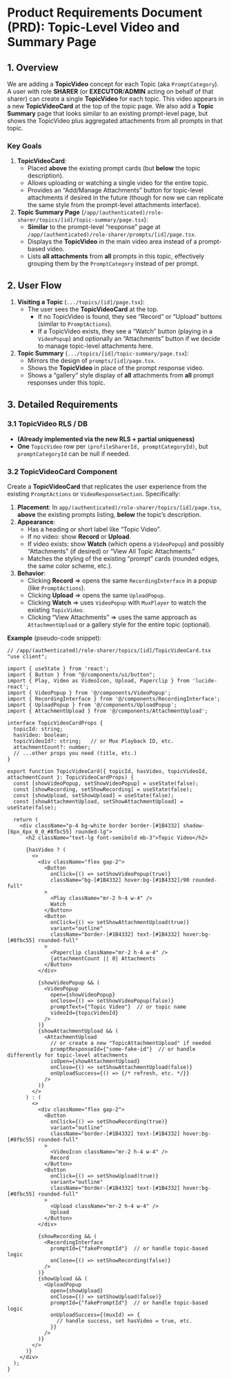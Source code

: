 # Product Requirements Document (PRD): Topic-Level Video and Summary Page

## 1. Overview

We are adding a **TopicVideo** concept for each Topic (aka `PromptCategory`). A user with role **SHARER** (or **EXECUTOR**/**ADMIN** acting on behalf of that sharer) can create a single **TopicVideo** for each topic. This video appears in a new **TopicVideoCard** at the top of the topic page. We also add a **Topic Summary** page that looks similar to an existing prompt-level page, but shows the TopicVideo plus aggregated attachments from all prompts in that topic.

### Key Goals
1. **TopicVideoCard**:  
   - Placed **above** the existing prompt cards (but **below** the topic description).  
   - Allows uploading or watching a single video for the entire topic.  
   - Provides an “Add/Manage Attachments” button for topic-level attachments if desired in the future (though for now we can replicate the same style from the prompt-level attachments interface).
2. **Topic Summary Page** (`/app/(authenticated)/role-sharer/topics/[id]/topic-summary/page.tsx`):  
   - **Similar** to the prompt-level “response” page at `/app/(authenticated)/role-sharer/prompts/[id]/page.tsx`.  
   - Displays the **TopicVideo** in the main video area instead of a prompt-based video.  
   - Lists **all attachments** from **all** prompts in this topic, effectively grouping them by the `PromptCategory` instead of per prompt.

## 2. User Flow

1. **Visiting a Topic** (`.../topics/[id]/page.tsx`):
   - The user sees the **TopicVideoCard** at the top.
     - If no TopicVideo is found, they see “Record” or “Upload” buttons (similar to `PromptActions`).
     - If a TopicVideo exists, they see a “Watch” button (playing in a `VideoPopup`) and optionally an “Attachments” button if we decide to manage topic-level attachments here.
2. **Topic Summary** (`.../topics/[id]/topic-summary/page.tsx`):
   - Mirrors the design of `prompts/[id]/page.tsx`.
   - Shows the **TopicVideo** in place of the prompt response video.
   - Shows a “gallery” style display of **all** attachments from **all** prompt responses under this topic.

## 3. Detailed Requirements

### 3.1 TopicVideo RLS / DB
- **(Already implemented via the new RLS + partial uniqueness)**  
- **One** `TopicVideo` row per `(profileSharerId, promptCategoryId)`, but `promptCategoryId` can be null if needed.  

### 3.2 TopicVideoCard Component
Create a **TopicVideoCard** that replicates the user experience from the existing `PromptActions` or `VideoResponseSection`. Specifically:

1. **Placement**: In `app/(authenticated)/role-sharer/topics/[id]/page.tsx`, **above** the existing prompts listing, **below** the topic’s description.  
2. **Appearance**:
   - Has a heading or short label like “Topic Video”.
   - If no video: show **Record** or **Upload**.  
   - If video exists: show **Watch** (which opens a `VideoPopup`) and possibly “Attachments” (if desired) or “View All Topic Attachments.”  
   - Matches the styling of the existing “prompt” cards (rounded edges, the same color scheme, etc.).
3. **Behavior**:
   - Clicking **Record** => opens the same `RecordingInterface` in a popup (like `PromptActions`).
   - Clicking **Upload** => opens the same `UploadPopup`.
   - Clicking **Watch** => uses `VideoPopup` with `MuxPlayer` to watch the existing `TopicVideo`.
   - Clicking “View Attachments” => uses the same approach as `AttachmentUpload` or a gallery style for the entire topic (optional).

**Example** (pseudo-code snippet):
```tsx
// /app/(authenticated)/role-sharer/topics/[id]/TopicVideoCard.tsx
"use client";

import { useState } from 'react';
import { Button } from "@/components/ui/button";
import { Play, Video as VideoIcon, Upload, Paperclip } from 'lucide-react';
import { VideoPopup } from '@/components/VideoPopup';
import { RecordingInterface } from '@/components/RecordingInterface';
import { UploadPopup } from '@/components/UploadPopup';
import { AttachmentUpload } from '@/components/AttachmentUpload';

interface TopicVideoCardProps {
  topicId: string;
  hasVideo: boolean;
  topicVideoId?: string;   // or Mux Playback ID, etc.
  attachmentCount?: number;
  // ...other props you need (title, etc.)
}

export function TopicVideoCard({ topicId, hasVideo, topicVideoId, attachmentCount }: TopicVideoCardProps) {
  const [showVideoPopup, setShowVideoPopup] = useState(false);
  const [showRecording, setShowRecording] = useState(false);
  const [showUpload, setShowUpload] = useState(false);
  const [showAttachmentUpload, setShowAttachmentUpload] = useState(false);

  return (
    <div className="p-4 bg-white border border-[#1B4332] shadow-[6px_6px_0_0_#8fbc55] rounded-lg">
      <h2 className="text-lg font-semibold mb-3">Topic Video</h2>

      {hasVideo ? (
        <>
          <div className="flex gap-2">
            <Button
              onClick={() => setShowVideoPopup(true)}
              className="bg-[#1B4332] hover:bg-[#1B4332]/90 rounded-full"
            >
              <Play className="mr-2 h-4 w-4" />
              Watch
            </Button>
            <Button
              onClick={() => setShowAttachmentUpload(true)}
              variant="outline"
              className="border-[#1B4332] text-[#1B4332] hover:bg-[#8fbc55] rounded-full"
            >
              <Paperclip className="mr-2 h-4 w-4" />
              {attachmentCount || 0} Attachments
            </Button>
          </div>

          {showVideoPopup && (
            <VideoPopup
              open={showVideoPopup}
              onClose={() => setShowVideoPopup(false)}
              promptText={"Topic Video"}  // or topic name
              videoId={topicVideoId}
            />
          )}
          {showAttachmentUpload && (
            <AttachmentUpload
              // or create a new "TopicAttachmentUpload" if needed
              promptResponseId={"some-fake-id"}  // or handle differently for topic-level attachments
              isOpen={showAttachmentUpload}
              onClose={() => setShowAttachmentUpload(false)}
              onUploadSuccess={() => {/* refresh, etc. */}}
            />
          )}
        </>
      ) : (
        <>
          <div className="flex gap-2">
            <Button
              onClick={() => setShowRecording(true)}
              variant="outline"
              className="border-[#1B4332] text-[#1B4332] hover:bg-[#8fbc55] rounded-full"
            >
              <VideoIcon className="mr-2 h-4 w-4" />
              Record
            </Button>
            <Button
              onClick={() => setShowUpload(true)}
              variant="outline"
              className="border-[#1B4332] text-[#1B4332] hover:bg-[#8fbc55] rounded-full"
            >
              <Upload className="mr-2 h-4 w-4" />
              Upload
            </Button>
          </div>

          {showRecording && (
            <RecordingInterface
              promptId={"fakePromptId"}  // or handle topic-based logic
              onClose={() => setShowRecording(false)}
            />
          )}
          {showUpload && (
            <UploadPopup
              open={showUpload}
              onClose={() => setShowUpload(false)}
              promptId={"fakePromptId"}  // or handle topic-based logic
              onUploadSuccess={(muxId) => {
                // handle success, set hasVideo = true, etc.
              }}
            />
          )}
        </>
      )}
    </div>
  );
}